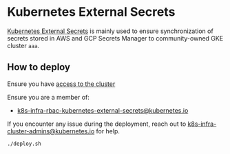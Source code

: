 # Kubernetes External Secrets

[Kubernetes External Secrets](https://github.com/external-secrets/kubernetes-external-secrets) is mainly used to ensure synchronization of secrets stored in AWS and GCP Secrets Manager to community-owned GKE cluster `aaa`.

## How to deploy

Ensure you have [access to the cluster]

Ensure you are a member of:

- k8s-infra-rbac-kubernetes-external-secrets@kubernetes.io

If you encounter any issue during the deployment, reach out to k8s-infra-cluster-admins@kubernetes.io for help.

```shell
./deploy.sh
```

[access to the cluster]: https://github.com/kubernetes/k8s.io/blob/main/running-in-community-clusters.md#access-the-cluster
